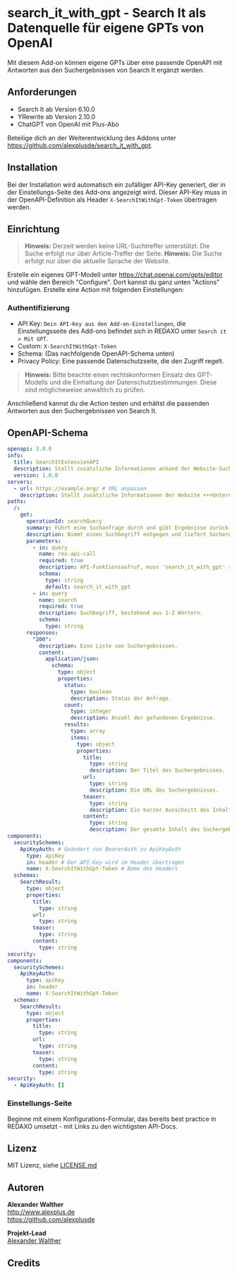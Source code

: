 # search_it_with_gpt - Search It als Datenquelle für eigene GPTs von OpenAI

Mit diesem Add-on können eigene GPTs über eine passende OpenAPI mit Antworten aus den Suchergebnissen von Search It ergänzt werden.

## Anforderungen

* Search It ab Version 6.10.0
* YRewrite ab Version 2.10.0
* ChatGPT von OpenAI mit Plus-Abo

Beteilige dich an der Weiterentwicklung des Addons unter <https://github.com/alexplusde/search_it_with_gpt>.

## Installation

Bei der Installation wird automatisch ein zufälliger API-Key generiert, der in der Einstellungs-Seite des Add-ons angezeigt wird. Dieser API-Key muss in der OpenAPI-Definition als Header `X-SearchItWithGpt-Token` übertragen werden.

## Einrichtung

> **Hinweis:** Derzeit werden keine URL-Suchtreffer unterstützt. Die Suche erfolgt nur über Article-Treffer der Seite.
> **Hinweis:** Die Suche erfolgt nur über die aktuelle Sprache der Website.

Erstelle ein eigenes GPT-Modell unter <https://chat.openai.com/gpts/editor> und wähle den Bereich "Configure". Dort kannst du ganz unten "Actions" hinzufügen. Erstelle eine Action mit folgenden Einstellungen:

### Authentifizierung

* API Key: `Dein API-Key aus den Add-on-Einstellungen`, die Einstellungsseite des Add-ons befindet sich in REDAXO unter `Search it > Mit GPT`.
* Custom: `X-SearchItWithGpt-Token`
* Schema: (Das nachfolgende OpenAPI-Schema unten)
* Privacy Policy: Eine passende Datenschutzseite, die den Zugriff regelt.

> **Hinweis:** Bitte beachte einen rechtskonformen Einsatz des GPT-Modells und die Einhaltung der Datenschutzbestimmungen. Diese sind möglicheweise anwaltlich zu prüfen.

Anschließend kannst du die Action testen und erhältst die passenden Antworten aus den Suchergebnissen von Search It.

## OpenAPI-Schema

```yaml
openapi: 3.0.0
info:
  title: SearchItExtensionAPI
  description: Stellt zusätzliche Informationen anhand der Website-Suchfunktion bereit.
  version: 1.0.0
servers:
  - url: https://example.org/ # URL anpassen
    description: Stellt zusätzliche Informationen der Website +++Unternehmensname+++ als Suchergebnisse zur Verfügung # Unternehmensname anpassen
paths:
  /:
    get:
      operationId: searchQuery
      summary: Führt eine Suchanfrage durch und gibt Ergebnisse zurück.
      description: Nimmt einen Suchbegriff entgegen und liefert Suchergebnisse zurück.
      parameters:
        - in: query
          name: rex-api-call
          required: true
          description: API-Funktionsaufruf, muss 'search_it_with_gpt' sein.
          schema:
            type: string
            default: search_it_with_gpt
        - in: query
          name: search
          required: true
          description: Suchbegriff, bestehend aus 1-2 Wörtern.
          schema:
            type: string
      responses:
        "200":
          description: Eine Liste von Suchergebnissen.
          content:
            application/json:
              schema:
                type: object
                properties:
                  status:
                    type: boolean
                    description: Status der Anfrage.
                  count:
                    type: integer
                    description: Anzahl der gefundenen Ergebnisse.
                  results:
                    type: array
                    items:
                      type: object
                      properties:
                        title:
                          type: string
                          description: Der Titel des Suchergebnisses.
                        url:
                          type: string
                          description: Die URL des Suchergebnisses.
                        teaser:
                          type: string
                          description: Ein kurzer Ausschnitt des Inhalts.
                        content:
                          type: string
                          description: Der gesamte Inhalt des Suchergebnisses.
components:
  securitySchemes:
    ApiKeyAuth: # Geändert von BearerAuth zu ApiKeyAuth
      type: apiKey
      in: header # Der API-Key wird im Header übertragen
      name: X-SearchItWithGpt-Token # Name des Headers
  schemas:
    SearchResult:
      type: object
      properties:
        title:
          type: string
        url:
          type: string
        teaser:
          type: string
        content:
          type: string
security:
components:
  securitySchemes:
    ApiKeyAuth: 
      type: apiKey
      in: header
      name: X-SearchItWithGpt-Token
  schemas:
    SearchResult:
      type: object
      properties:
        title:
          type: string
        url:
          type: string
        teaser:
          type: string
        content:
          type: string
security:
  - ApiKeyAuth: []
```

### Einstellungs-Seite

Beginne mit einem Konfigurations-Formular, das bereits best practice in REDAXO umsetzt - mit Links zu den wichtigsten API-Docs.

## Lizenz

MIT Lizenz, siehe [LICENSE.md](https://github.com/alexplusde/search_it_with_gpt/blob/master/LICENSE.md)  

## Autoren

**Alexander Walther**  
<http://www.alexplus.de>  
<https://github.com/alexplusde>  

**Projekt-Lead**  
[Alexander Walther](https://github.com/alexplusde)

## Credits
